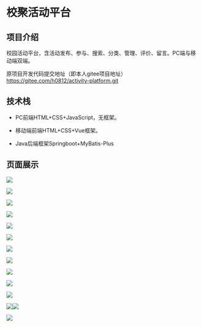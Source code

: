 # 校聚活动平台

## 项目介绍

校园活动平台，含活动发布、参与、搜索、分类、管理、评价、留言。PC端与移动端双端。

原项目开发代码提交地址（即本人gitee项目地址） https://gitee.com/h0812/activity-platform.git

## 技术栈

* PC前端HTML+CSS+JavaScript，无框架。

* 移动端前端HTML+CSS+Vue框架。

* Java后端框架Springboot+MyBatis-Plus



## 页面展示

![](./image/屏幕截图%202024-08-29%20153323.png)

![](./image/屏幕截图%202024-08-29%20153342.png)

![](./image/屏幕截图%202024-08-29%20153356.png)

![](./image/屏幕截图%202024-08-29%20092849.png)

![](./image/屏幕截图%202024-08-29%20153441.png)

![](./image/屏幕截图%202024-08-29%20153427.png)

![](./image/屏幕截图%202024-08-29%20153514.png)

![](./image/屏幕截图%202024-08-29%20153459.png)

![](./image/屏幕截图%202024-08-29%20093100.png)

![](./image/屏幕截图%202024-08-29%20093438.png)

![](./image/屏幕截图%202024-08-29%20153529.png)

![](./image/屏幕截图%202024-08-29%20153558.png)![](./image/屏幕截图%202024-08-29%20153615.png)

![](./image/屏幕截图%202024-08-29%20135017.png)
